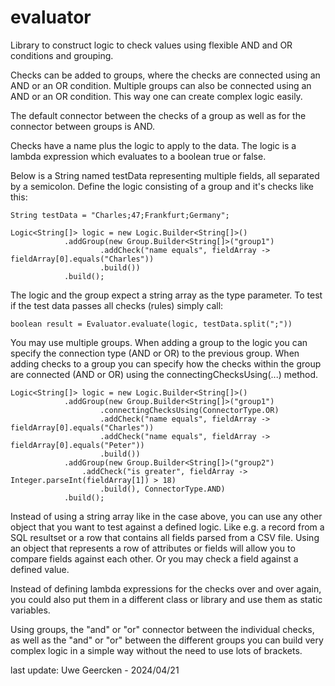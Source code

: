 # evaluator

Library to construct logic to check values using flexible AND and OR conditions and grouping.

Checks can be added to groups, where the checks are connected using an AND or an OR condition. Multiple groups can
also be connected using an AND or an OR condition. This way one can create complex logic easily.

The default connector between the checks of a group as well as for the connector between groups is AND.

Checks have a name plus the logic to apply to the data. The logic is a lambda expression which
evaluates to a boolean true or false.

Below is a String named testData representing multiple fields, all separated by a semicolon. Define the logic consisting of a group and it's
checks like this:

    String testData = "Charles;47;Frankfurt;Germany";

    Logic<String[]> logic = new Logic.Builder<String[]>()
                .addGroup(new Group.Builder<String[]>("group1")
                        .addCheck("name equals", fieldArray ->  fieldArray[0].equals("Charles"))
                        .build())
                .build();

The logic and the group expect a string array as the type parameter. To test if the test data passes all checks (rules) simply call:

    boolean result = Evaluator.evaluate(logic, testData.split(";"))

You may use multiple groups. When adding a group to the logic you can specify the connection type (AND or OR) to the previous group. When adding
checks to a group you can specify how the checks within the group are connected (AND or OR) using the connectingChecksUsing(...) method.

    Logic<String[]> logic = new Logic.Builder<String[]>()
                .addGroup(new Group.Builder<String[]>("group1")
                        .connectingChecksUsing(ConnectorType.OR)
                        .addCheck("name equals", fieldArray ->  fieldArray[0].equals("Charles"))
                        .addCheck("name equals", fieldArray ->  fieldArray[0].equals("Peter"))
                        .build())
                .addGroup(new Group.Builder<String[]>("group2")
                    .addCheck("is greater", fieldArray ->  Integer.parseInt(fieldArray[1]) > 18)
                        .build(), ConnectorType.AND)
                .build();

Instead of using a string array like in the case above, you can use any other object that you want to test against a defined logic. Like
e.g. a record from a SQL resultset or a row that contains all fields parsed from a CSV file. Using an object that represents a row of attributes
or fields will allow you to compare fields against each other. Or you may check a field against a defined value.

Instead of defining lambda expressions for the checks over and over again, you could also put them in a different class or library and use them as
static variables.

Using groups, the "and" or "or" connector between the individual checks, as well as the "and" or "or" between the different groups
you can build very complex logic in a simple way without the need to use lots of brackets.

last update: Uwe Geercken - 2024/04/21